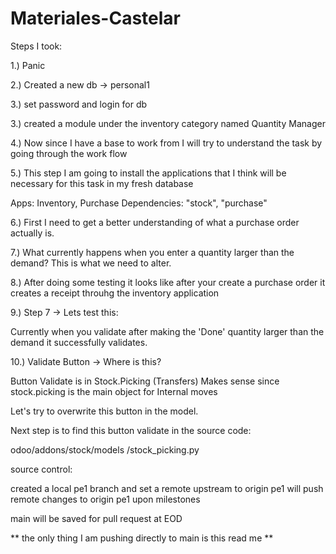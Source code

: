 # Materiales-Castelar
Steps I took:

1.) Panic

2.) Created a new db -> personal1

3.) set password and login for db

3.) created a module under the inventory category named Quantity Manager

4.) Now since I have a base to work from I will try to understand the task by going through the work flow

5.) This step I am going to install the applications that I think will be necessary for this task in my fresh database

Apps: Inventory, Purchase
Dependencies: "stock", "purchase"

6.) First I need to get a better understanding of what a purchase order actually is.

7.) What currently happens when you enter a quantity larger than the demand? This is what we need to alter.

8.) After doing some testing it looks like after your create a purchase order it creates a receipt throuhg the inventory application

9.) Step 7 -> Lets test this:

Currently when you validate after making the 'Done' quantity larger than the demand it successfully validates. 

10.) Validate Button -> Where is this?

Button Validate is in Stock.Picking (Transfers) Makes sense since stock.picking is the main object for Internal moves

Let's try to overwrite this button in the model.

Next step is to find this button validate in the source code: 

odoo/addons/stock/models
/stock_picking.py





source control: 

created a local pe1 branch and set a remote upstream to origin pe1 will push remote changes to origin pe1 upon milestones

main will be saved for pull request at EOD

**
the only thing I am pushing directly to main is this read me
**
